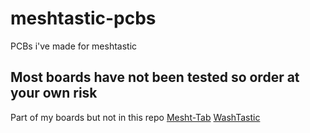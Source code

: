 # meshtastic-pcbs
PCBs i've made for meshtastic


## Most boards have not been tested so order at your own risk

Part of my boards but not in this repo [Mesht-Tab](https://github.com/valzzu/Mesh-Tab)
[WashTastic](/WashTastic)
